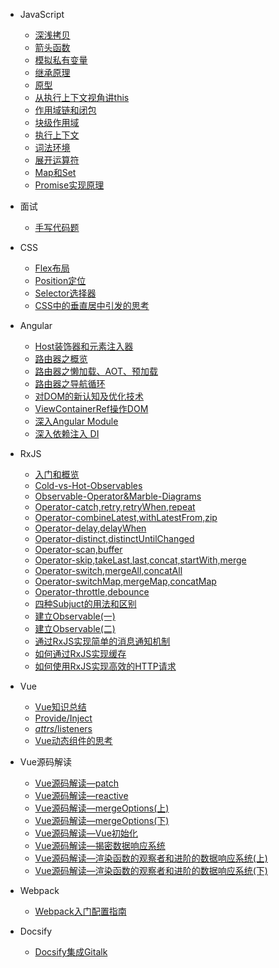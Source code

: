 - JavaScript
    - [深浅拷贝](JS/JS：深浅拷贝.md)
    - [箭头函数](JS/JS：箭头函数.md)
    - [模拟私有变量](JS/JS：JavaScript中有可能模拟出私有变量吗？.md)
    - [继承原理](JS/JS：深入JavaScript继承原理.md)
    - [原型](JS/JS：JavaScript原型.md)
    - [从执行上下文视角讲this](JS/JS：从执行上下文视角讲this.md)
    - [作用域链和闭包](JS/JS：作用域链和闭包，代码出现相同的变量，JS引擎如何选择.md)
    - [块级作用域](JS/JS：块级作用域，var缺陷以及为什么引入let、const.md)
    - [执行上下文](JS/JS：深入理解JavaScript-执行上下文.md)
    - [词法环境](JS/JS：深入理解JavaScript-词法环境.md)
    - [展开运算符](JS/JS：展开运算符.md)
    - [Map和Set](JS/JS：Map和Set.md)
    - [Promise实现原理](JS/JS：Promise实现原理.md)

- 面试
    - [手写代码题](面试/手写代码题.md)

- CSS
    - [Flex布局](CSS/CSS：Flex布局.md)
    - [Position定位](CSS/CSS：定位.md)
    - [Selector选择器](CSS/CSS：选择器.md)
    - [CSS中的垂直居中引发的思考](CSS/垂直居中引发的思考.md)

- Angular
    - [Host装饰器和元素注入器](Angular/Angular：@Host装饰器和元素注入器.md)
    - [路由器之概览](Angular/Angular：Angular路由器之概览.md)
    - [路由器之懒加载、AOT、预加载](Angular/Angular：Angular路由器之懒加载、AOT、及预加载.md)
    - [路由器之导航循环](Angular/Angular：Angular路由器之理解路由器导航循环.md)
    - [对DOM的新认知及优化技术](Angular/Angular：对于DOM的新认知及优化技术.md)
    - [ViewContainerRef操作DOM](Angular/Angular：使用ViewContainerRef技术操作DOM.md)
    - [深入Angular Module](Angular/Angular：深入理解Angular-Modules.md)
    - [深入依赖注入 DI](Angular/Angular：深入理解依赖注入(DI).md)

- RxJS
    - [入门和概览](RxJS/RXJS：入门和概览.md)
    - [Cold-vs-Hot-Observables](RxJS/RxJS：Cold-vs-Hot-Observables.md)
    - [Observable-Operator&Marble-Diagrams](RxJS/RxJS：Observable-Operator&Marble-Diagrams.md)
    - [Operator-catch,retry,retryWhen,repeat](RxJS/RxJS：Operator-catch,retry,retryWhen,repeat.md)
    - [Operator-combineLatest,withLatestFrom,zip](RxJS/RxJS：Operator-combineLatest,withLatestFrom,zip.md)
    - [Operator-delay,delayWhen](RxJS/RxJS：Operator-delay,delayWhen.md)
    - [Operator-distinct,distinctUntilChanged](RxJS/RxJS：Operator-distinct,distinctUntilChanged.md)
    - [Operator-scan,buffer](RxJS/RxJS：Operator-scan,buffer.md)
    - [Operator-skip,takeLast,last,concat,startWith,merge](RxJS/RxJS：Operator-skip,takeLast,last,concat,startWith,merge.md)
    - [Operator-switch,mergeAll,concatAll](RxJS/RxJS：Operator-switch,mergeAll,concatAll.md)
    - [Operator-switchMap,mergeMap,concatMap](RxJS/RxJS：Operator-switchMap,mergeMap,concatMap.md)
    - [Operator-throttle,debounce](RxJS/RxJS：Operator-throttle,debounce.md)
    - [四种Subjuct的用法和区别](RxJS/RxJS：四种Subjuct的用法和区别.md)
    - [建立Observable(一)](RxJS/RxJS：建立Observable(一).md)
    - [建立Observable(二)](RxJS/RxJS：建立Observable(二).md)
    - [通过RxJS实现简单的消息通知机制](RxJS/RxJS：通过RxJS实现简单的消息通知机制.md)
    - [如何通过RxJS实现缓存](RxJS/RxJS：如何通过RxJS实现缓存.md)
    - [如何使用RxJS实现高效的HTTP请求](RxJS/RxJS：如何使用RxJS实现高效的HTTP请求.md)
  
- Vue
    - [Vue知识总结](Vue/Vue笔记.md)
    - [Provide/Inject](Vue/Provide%3AInject.md)
    - [$attrs/$listeners](Vue/%24attrs%3A%24listeners.md)
    - [Vue动态组件<component>的思考](Vue/Vue%E5%8A%A8%E6%80%81%E7%BB%84%E4%BB%B6%3Ccomponent%3E%E7%9A%84%E6%80%9D%E8%80%83.md)

- Vue源码解读
    - [Vue源码解读—patch](Vue源码解读/Vue源码解读—patch.md)
    - [Vue源码解读—reactive](Vue源码解读/Vue源码解读—reactive.md)
    - [Vue源码解读—mergeOptions(上)](Vue源码解读/Vue源码解读—mergeOptions(上).md)
    - [Vue源码解读—mergeOptions(下)](Vue源码解读/Vue源码解读—mergeOptions(下).md)
    - [Vue源码解读—Vue初始化](Vue源码解读/Vue源码解读—Vue初始化.md)
    - [Vue源码解读—揭密数据响应系统](Vue源码解读/Vue源码解读—揭密数据响应系统.md)
    - [Vue源码解读—渲染函数的观察者和进阶的数据响应系统(上)](Vue源码解读/Vue源码解读—渲染函数的观察者和进阶的数据响应系统(上).md)
    - [Vue源码解读—渲染函数的观察者和进阶的数据响应系统(下)](Vue源码解读/Vue源码解读—渲染函数的观察者和进阶的数据响应系统(下).md)

- Webpack
    - [Webpack入门配置指南](Webpack/Webpack入门配置指南.md)

- Docsify
    - [Docsify集成Gitalk](Docsify/Docsify集成Gitalk.md)